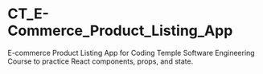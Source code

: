 # CT_E-Commerce_Product_Listing_App
E-commerce Product Listing App  for Coding Temple Software Engineering Course to practice React components, props, and state.

